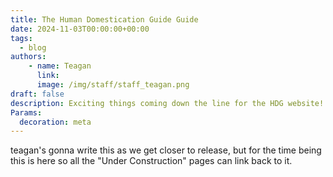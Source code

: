 ```yaml
---
title: The Human Domestication Guide Guide
date: 2024-11-03T00:00:00+00:00
tags:
  - blog
authors: 
    - name: Teagan
      link: 
      image: /img/staff/staff_teagan.png
draft: false
description: Exciting things coming down the line for the HDG website!
Params:
  decoration: meta
---
```


teagan's gonna write this as we get closer to release, but for the time being this is here so all the "Under Construction" pages can link back to it.